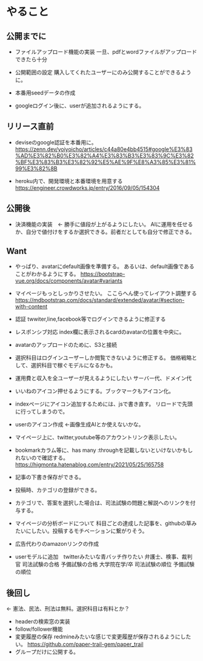 # やること
## 公開までに
- ファイルアップロード機能の実装
一旦、pdfとwordファイルがアップロードできたら十分

- 公開範囲の設定
購入してくれたユーザーにのみ公開することができるように。

- 本番用seedデータの作成

- googleログイン後に、userが追加されるようにする。

## リリース直前
- deviseのgoogle認証を本番用に。
https://zenn.dev/yoiyoicho/articles/c44a80e4bb4515#google%E3%83%AD%E3%82%B0%E3%82%A4%E3%83%B3%E3%83%9C%E3%82%BF%E3%83%B3%E3%82%92%E5%AE%9F%E8%A3%85%E3%81%99%E3%82%8B

- heroku内で、開発環境と本番環境を用意する
https://engineer.crowdworks.jp/entry/2016/09/05/154304

## 公開後
- 決済機能の実装　← 勝手に値段が上がるようにしたい。
AIに運用を任せるか、自分で値付けをするか選択できる。前者だとしても自分で修正できる。

## Want
- やっぱり、avatarにdefault画像を準備する。
あるいは、default画像であることがわかるようにする。
https://bootstrap-vue.org/docs/components/avatar#variants

- マイページもっとしっかりさせたい。
ここらへん使ってレイアウト調整する
https://mdbootstrap.com/docs/standard/extended/avatar/#section-with-content

- 認証
twwiter,line,facebook等でログインできるように修正する

- レスポンシブ対応
index欄に表示されるcardのavatarの位置を中央に。

- avatarのアップロードのために、S3と接続

- 選択科目はログインユーザーしか閲覧できないように修正する。
価格戦略として、選択科目で稼ぐモデルになるかも。

- 運用費と収入を全ユーザーが見えるようにしたい
サーバー代、ドメイン代
- いいねのアイコン押せるようにする。ブックマークもアイコン化。

- indexページにアイコン追加するためには、jsで書き直す。
リロードで先頭に行ってしまうので。

- userのアイコン作成  ←画像生成AIとか使えないかな。

- マイページ上に、twitter,youtube等のアカウントリンク表示したい。

- bookmarkカラム等に、has many :throughを記載しないといけないかもしれないので確認する。
https://higmonta.hatenablog.com/entry/2021/05/25/165758
- 記事の下書き保存ができる。
- 投稿時、カテゴリの登録ができる。
- カテゴリで、答案を選択した場合は、司法試験の問題と解説へのリンクを付与する。
- マイページの分析ボードについて
科目ごとの達成した記事を、githubの草みたいにしたい。投稿するモチベーションに繋がりそう。

- 広告代わりのamazonリンクの作成
- userモデルに追加　twitterみたいな青バッチ作りたい
弁護士、検事、裁判官
司法試験の合格
予備試験の合格
大学院在学/卒
司法試験の順位
予備試験の順位

## 後回し
← 憲法、民法、刑法は無料。選択科目は有料とか？
- headerの検索窓の実装
- follow/follower機能
- 変更履歴の保存
redmineみたいな感じで変更履歴が保存されるようにしたい。
https://github.com/paper-trail-gem/paper_trail
- グループだけに公開する。